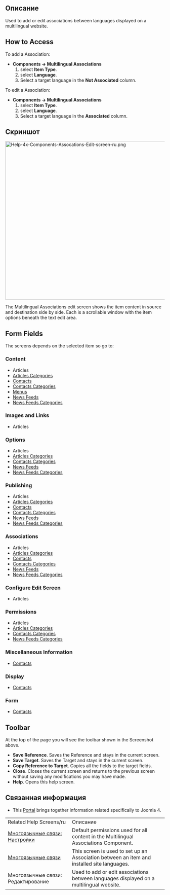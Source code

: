 <!-- Filename: Help4.x:Multilingual_Associations:_Edit / Display title: Многоязычные связи: Редактирование -->

## Описание

Used to add or edit associations between languages displayed on a
multilingual website.

## How to Access

To add a Association:

- **Components → Multilingual Associations**
  1.  select **Item Type**.
  2.  select **Language**.
  3.  Select a target language in the **Not Associated** column.

To edit a Association:

- **Components → Multilingual Associations**
  1.  select **Item Type**.
  2.  select **Language**.
  3.  Select a target language in the **Associated** column.

## Скриншот

<img
src="https://docs.joomla.org/images/thumb/5/52/Help-4x-Components-Assocations-Edit-screen-ru.png/800px-Help-4x-Components-Assocations-Edit-screen-ru.png"
decoding="async"
srcset="https://docs.joomla.org/images/thumb/5/52/Help-4x-Components-Assocations-Edit-screen-ru.png/1200px-Help-4x-Components-Assocations-Edit-screen-ru.png 1.5x, https://docs.joomla.org/images/thumb/5/52/Help-4x-Components-Assocations-Edit-screen-ru.png/1600px-Help-4x-Components-Assocations-Edit-screen-ru.png 2x"
data-file-width="2720" data-file-height="1700" width="800" height="500"
alt="Help-4x-Components-Assocations-Edit-screen-ru.png" />

The Multilingual Associations edit screen shows the item content in
source and destination side by side. Each is a scrollable window with
the item options beneath the text edit area.

## Form Fields

The screens depends on the selected item so go to:

### Content

- Articles
- [Articles
  Categories](https://docs.joomla.org/Help4.x:Articles:_Edit_Category/en#content "Help4.x:Articles: Edit Category/en")
- [Contacts](https://docs.joomla.org/Help4.x:Contacts:_Edit/en#content "Help4.x:Contacts: Edit/en")
- [Contacts
  Categories](https://docs.joomla.org/Help4.x:Contacts:_Edit_Category/en#content "Help4.x:Contacts: Edit Category/en")
- [Menus](https://docs.joomla.org/Help4.x:Menus:_Items/en "Help4.x:Menus: Items/en")
- [News
  Feeds](https://docs.joomla.org/Help4.x:News_Feeds:_Edit/en#content "Help4.x:News Feeds: Edit/en")
- [News Feeds
  Categories](https://docs.joomla.org/Help4.x:News_Feeds:_Edit_Category/en#content "Help4.x:News Feeds: Edit Category/en")

### Images and Links

- Articles

### Options

- Articles
- [Articles
  Categories](https://docs.joomla.org/Help4.x:Articles:_Edit_Category/en#options "Help4.x:Articles: Edit Category/en")
- [Contacts
  Categories](https://docs.joomla.org/Help4.x:Contacts:_Edit_Category/en#options "Help4.x:Contacts: Edit Category/en")
- [News
  Feeds](https://docs.joomla.org/Help4.x:News_Feeds:_Edit/en#options "Help4.x:News Feeds: Edit/en")
- [News Feeds
  Categories](https://docs.joomla.org/Help4.x:News_Feeds:_Edit_Category/en#options "Help4.x:News Feeds: Edit Category/en")

### Publishing

- Articles
- [Articles
  Categories](https://docs.joomla.org/Help4.x:Articles:_Edit_Category/en#publishing "Help4.x:Articles: Edit Category/en")
- [Contacts](https://docs.joomla.org/Help4.x:Contacts:_Edit/en#publishing "Help4.x:Contacts: Edit/en")
- [Contacts
  Categories](https://docs.joomla.org/Help4.x:Contacts:_Edit_Category/en#publishing "Help4.x:Contacts: Edit Category/en")
- [News
  Feeds](https://docs.joomla.org/Help4.x:News_Feeds:_Edit/en#publishing "Help4.x:News Feeds: Edit/en")
- [News Feeds
  Categories](https://docs.joomla.org/Help4.x:News_Feeds:_Edit_Category/en#publishing "Help4.x:News Feeds: Edit Category/en")

### Associations

- Articles
- [Articles
  Categories](https://docs.joomla.org/Help4.x:Articles:_Edit_Category/en#associations "Help4.x:Articles: Edit Category/en")
- [Contacts](https://docs.joomla.org/Help4.x:Contacts:_Edit/en#associations "Help4.x:Contacts: Edit/en")
- [Contacts
  Categories](https://docs.joomla.org/Help4.x:Contacts:_Edit_Category/en#associations "Help4.x:Contacts: Edit Category/en")
- [News
  Feeds](https://docs.joomla.org/Help4.x:News_Feeds:_Edit/en#associations "Help4.x:News Feeds: Edit/en")
- [News Feeds
  Categories](https://docs.joomla.org/Help4.x:News_Feeds:_Edit_Category/en#associations "Help4.x:News Feeds: Edit Category/en")

### Configure Edit Screen

- Articles

### Permissions

- Articles
- [Articles
  Categories](https://docs.joomla.org/Help4.x:Articles:_Edit_Category/en#permissions "Help4.x:Articles: Edit Category/en")
- [Contacts
  Categories](https://docs.joomla.org/Help4.x:Contacts:_Edit_Category/en#permissions "Help4.x:Contacts: Edit Category/en")
- [News Feeds
  Categories](https://docs.joomla.org/Help4.x:News_Feeds:_Edit_Category/en#permissions "Help4.x:News Feeds: Edit Category/en")

### Miscellaneous Information

- [Contacts](https://docs.joomla.org/Help4.x:Contacts:_Edit/en#miscellaneousinformation "Help4.x:Contacts: Edit/en")

### Display

- [Contacts](https://docs.joomla.org/Help4.x:Contacts:_Edit/en#display "Help4.x:Contacts: Edit/en")

### Form

- [Contacts](https://docs.joomla.org/Help4.x:Contacts:_Edit/en#form "Help4.x:Contacts: Edit/en")

## Toolbar

At the top of the page you will see the toolbar shown in the
Screenshot above.

- **Save Reference**. Saves the Reference and stays in the current
  screen.
- **Save Target**. Saves the Target and stays in the current screen.
- **Copy Reference to Target**. Copies all the fields to the target
  fields.
- **Close**. Closes the current screen and returns to the previous
  screen without saving any modifications you may have made.
- **Help**. Opens this help screen.

## Связанная информация

- This
  [Portal](https://docs.joomla.org/Portal:Joomla_4/en "Portal:Joomla 4/en")
  brings together information related specifically to Joomla 4.

|                                                                                                                                                        |                                                                                            |
|--------------------------------------------------------------------------------------------------------------------------------------------------------|--------------------------------------------------------------------------------------------|
| Related Help Screens/ru                                                                                                                                | Описание                                                                                   |
| [Многоязычные связи: Настройки](https://docs.joomla.org/Help4.x:Multilingual_Associations:_Options/ru "Help4.x:Multilingual Associations: Options/ru") | Default permissions used for all content in the Multilingual Associations Component.       |
| [Многоязычные связи](https://docs.joomla.org/Help4.x:Multilingual_Associations/ru "Help4.x:Multilingual Associations/ru")                              | This screen is used to set up an Association between an item and installed site languages. |
| <span class="mw-selflink selflink">Многоязычные связи: Редактирование</span>                                                                           | Used to add or edit associations between languages displayed on a multilingual website.    |
